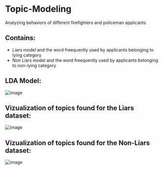 # Topic-Modeling
Analyzing behaviors of different firefighters and policeman applicants
## Contains:
- Liars model and the word freequently used by applicants belonging to lying category
- Non Liars model and the word freequently used by applicants belonging to non-lying category

## LDA Model:

![image](https://user-images.githubusercontent.com/73797256/121285134-70a4b900-c8a3-11eb-80f9-03e029958f11.png)

## Vizualization of topics found for the Liars dataset:

![image](https://user-images.githubusercontent.com/73797256/121285545-3556ba00-c8a4-11eb-95ef-5e1b74ff87da.png)

## Vizualization of topics found for the Non-Liars dataset:

![image](https://user-images.githubusercontent.com/73797256/121285696-6d5dfd00-c8a4-11eb-8053-23b9e13dd315.png)



